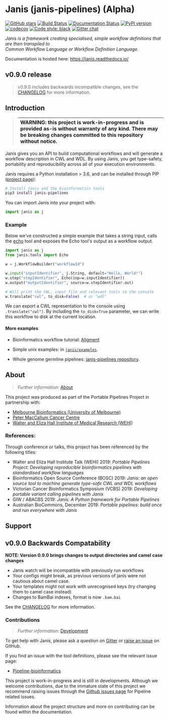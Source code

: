 # Janis (janis-pipelines) (Alpha)


[![GitHub stars](https://img.shields.io/github/stars/PMCC-BioinformaticsCore/janis.svg?style=social)](https://github.com/PMCC-BioinformaticsCore/janis) [![Build Status](https://travis-ci.org/PMCC-BioinformaticsCore/janis.svg?branch=master)](https://travis-ci.org/PMCC-BioinformaticsCore/janis)  [![Documentation Status](https://readthedocs.org/projects/janis/badge/?version=latest)](https://janis.readthedocs.io/en/latest/?badge=latest)  [![PyPI version](https://badge.fury.io/py/janis-pipelines.svg)](https://badge.fury.io/py/janis-pipelines)  [![codecov](https://codecov.io/gh/PMCC-BioinformaticsCore/janis/branch/master/graph/badge.svg)](https://codecov.io/gh/PMCC-BioinformaticsCore/janis) [![Code style: black](https://img.shields.io/badge/code%20style-black-000000.svg)](https://github.com/ambv/black) [![Gitter chat](https://badges.gitter.im/janis-pipelines.png)](https://gitter.im/janis-pipelines/community)
  
_Janis is a framework creating specialised, simple workflow definitions that are then transpiled to   
Common Workflow Language or Workflow Definition Language._  
  
Documentation is hosted here: https://janis.readthedocs.io/


## v0.9.0 release

> v0.9.0 includes backwards incompatible changes, see the [CHANGELOG](https://github.com/PMCC-BioinformaticsCore/janis/blob/master/CHANGELOG.md)
for more information.

  
## Introduction  

>| WARNING: this project is work-in-progress and is provided as-is without warranty of any kind. There may be breaking changes committed to this repository without notice. |
>|:--------------------------------------------------------------------------------------------------------------------------------------------------------------------------|


Janis gives you an API to build computational workflows and will generate
a workflow description in CWL and WDL. By using Janis, you get type-safety,
portability and reproducibility across all of your execution environments.


Janis requires a Python installation > 3.6, and can be installed through PIP 
([project page](https://pypi.org/project/janis-pipelines/)):  
  
```bash
# Install janis and the bioinformatics tools
pip3 install janis-pipelines 
```  
  
You can import Janis into your project with:  
```python  
import janis as j  
```

### Example  
  
Below we've constructed a simple example that takes a string input, calls the 
[echo](https://janis.readthedocs.io/en/latest/tools/unix/echo.html) tool and exposes the 
Echo tool's output as a workflow output.  
  
```python  
import janis as j
from janis.tools import Echo

w = j.WorkflowBuilder("workflowId")

w.input("inputIdentifier", j.String, default="Hello, World!")
w.step("stepIdentifier", Echo(inp=w.inputIdentifier))
w.output("outputIdentifier", source=w.stepIdentifier.out)

# Will print the CWL, input file and relevant tools to the console
w.translate("cwl", to_disk=False)  # or "wdl"
```

We can export a CWL representation to the console using `.translate("cwl")`. By including the 
`to_disk=True` parameter, we can write this workflow to disk at the current location. 
  
#### More examples  

- Bioinformatics workflow tutorial: [Aligment](https://janis.readthedocs.io/en/latest/tutorials/tutorial1.html)
- Simple unix examples: in [`janis/examples`](https://github.com/PMCC-BioinformaticsCore/janis/tree/master/janis/examples).   

- Whole genome germline pipelines: [janis-pipelines repository](https://github.com/PMCC-BioinformaticsCore/janis-pipelines).  

## About  
  
> _Further information_: [About](https://janis.readthedocs.io/en/latest/about.html)   
  
This project was produced as part of the Portable Pipelines Project in partnership with:    
- [Melbourne Bioinformatics (University of Melbourne) ](https://www.melbournebioinformatics.org.au/)    
- [Peter MacCallum Cancer Centre](https://www.petermac.org/)    
- [Walter and Eliza Hall Institute of Medical Research (WEHI) ](https://www.wehi.edu.au/)    

### References:

Through conference or talks, this project has been referenced by the following titles:

- Walter and Eliza Hall Institute Talk (WEHI) 2019: _Portable Pipelines Project: Developing reproducible bioinformatics pipelines with standardised workflow languages_
- Bioinformatics Open Source Conference (BOSC) 2019: _Janis: an open source tool to machine generate type-safe CWL and WDL workflows_
- Victorian Cancer Bioinformatics Symposium (VCBS) 2019: _Developing portable variant calling pipelines with Janis_
- GIW / ABACBS 2019: _Janis: A Python framework for Portable Pipelines_
- Australian BioCommons, December 2019: _Portable pipelines: build once and run everywhere with Janis_
  
  
## Support  

## v0.9.0 Backwards Compatability

**NOTE: Version 0.9.0 brings changes to output directories and camel case changes**

- Janis watch will be incompatible with previously run workflows
- Your configs might break, as previous versions of janis were not cautious about camel case.
- Your templates might not work with unrecognised keys (try changing them to camel case instead)
- Changes to BamBai indexes, format is now `.bam.bai`

See the [CHANGELOG](https://github.com/PMCC-BioinformaticsCore/janis/blob/master/CHANGELOG.md)
for more information.


### Contributions
  
> _Further information_: [Development](https://janis.readthedocs.io/en/latest/development/)  
  
To get help with Janis, please ask a question on [Gitter](ttps://gitter.im/janis-pipelines/community) or 
[raise an issue](https://github.com/PMCC-BioinformaticsCore/janis/issues) on GitHub.

If you find an issue with the tool definitions, please see the relevant issue page:

- [Pipeline-bioinformatics](https://github.com/PMCC-BioinformaticsCore/janis-bioinformatics/issues)

This project is work-in-progress and is still in developments. Although we welcome contributions,
due to the immature state of this project we recommend raising issues through the
[Github issues page](https://github.com/PMCC-BioinformaticsCore/janis/issues) for Pipeline related issues.

Information about the project structure and more on contributing can be found within the documentation.
